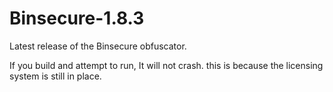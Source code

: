 # Binsecure-1.8.3
Latest release of the Binsecure obfuscator.

If you build and attempt to run, It will not crash.
this is because the licensing system is still in place.

